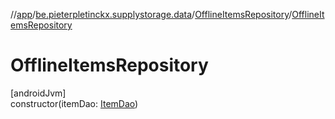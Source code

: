 //[app](../../../index.md)/[be.pieterpletinckx.supplystorage.data](../index.md)/[OfflineItemsRepository](index.md)/[OfflineItemsRepository](-offline-items-repository.md)

# OfflineItemsRepository

[androidJvm]\
constructor(itemDao: [ItemDao](../-item-dao/index.md))
